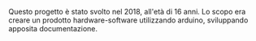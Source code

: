 Questo progetto è stato svolto nel 2018, all'età di 16 anni.
Lo scopo era creare un prodotto hardware-software utilizzando arduino, sviluppando apposita documentazione.
